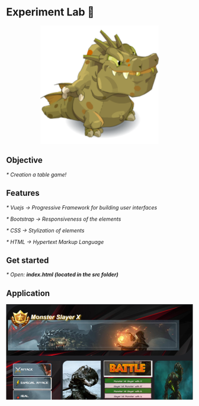 # Experiment Lab 🧪

<p align="center"><img src="./assets/icon-readme.png" width="320" height="320" /></p>

## Objective
<p style="font-size:14px;"><i> * Creation a table game! </i></p>

## Features
<p style="font-size:14px;"><i> * Vuejs -> Progressive Framework for building user interfaces</i></p>
<p style="font-size:14px;"><i> * Bootstrap -> Responsiveness of the elements</i></p>
<p style="font-size:14px;"><i> * CSS -> Stylization of elements </i></p>
<p style="font-size:14px;"><i> * HTML -> Hypertext Markup Language </i></p>

## Get started
<p style="font-size:14px;"><i> * Open: <b>index.html (located in the src folder)</b></i></p>

## Application
<p align="center"><img src="./assets/1.0-rc1/application.png" /></p>
